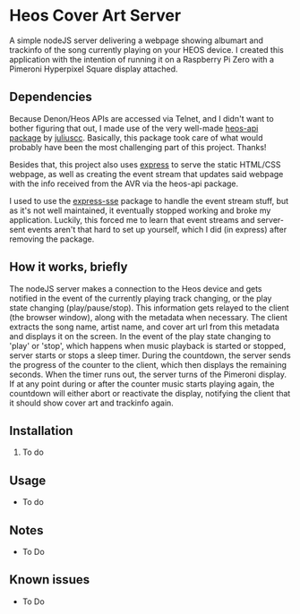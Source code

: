# Heos Cover Art Server

A simple nodeJS server delivering a webpage showing albumart and trackinfo of the song currently playing on your HEOS device. I created this application with the intention of running it on a Raspberry Pi Zero with a Pimeroni Hyperpixel Square display attached.

## Dependencies

Because Denon/Heos APIs are accessed via Telnet, and I didn't want to bother figuring that out, I made use of the very well-made [heos-api package](https://www.npmjs.com/package/heos-api) by [juliuscc](https://github.com/juliuscc). Basically, this package took care of what would probably have been the most challenging part of this project. Thanks!

Besides that, this project also uses [express](https://www.npmjs.com/package/express) to serve the static HTML/CSS webpage, as well as creating the event stream that updates said webpage with the info received from the AVR via the heos-api package.

I used to use the [express-sse](https://www.npmjs.com/package/express-sse) package to handle the event stream stuff, but as it's not well maintained, it eventually stopped working and broke my application. Luckily, this forced me to learn that event streams and server-sent events aren't that hard to set up yourself, which I did (in express) after removing the package.

## How it works, briefly

The nodeJS server makes a connection to the Heos device and gets notified in the event of the currently playing track changing, or the play state changing (play/pause/stop). This information gets relayed to the client (the browser window), along with the metadata when necessary. The client extracts the song name, artist name, and cover art url from this metadata and displays it on the screen. In the event of the play state changing to 'play' or 'stop', which happens when music playback is started or stopped, server starts or stops a sleep timer. During the countdown, the server sends the progress of the counter to the client, which then displays the remaining seconds. When the timer runs out, the server turns of the Pimeroni display. If at any point during or after the counter music starts playing again, the countdown will either abort or reactivate the display, notifying the client that it should show cover art and trackinfo again. 

## Installation
1. To do

## Usage
- To do

## Notes
- To Do

## Known issues
- To Do
